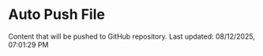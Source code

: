 # Auto Push File

Content that will be pushed to GitHub repository.
Last updated: 08/12/2025, 07:01:29 PM